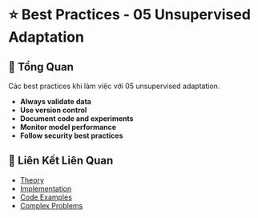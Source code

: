 # ⭐ Best Practices - 05 Unsupervised Adaptation

## 🎯 Tổng Quan

Các best practices khi làm việc với 05 unsupervised adaptation.

- **Always validate data**
- **Use version control**
- **Document code and experiments**
- **Monitor model performance**
- **Follow security best practices**

## 🔗 Liên Kết Liên Quan

- [Theory](./THEORY_05_unsupervised_adaptation.md)
- [Implementation](./IMPLEMENTATION_05_unsupervised_adaptation.md)
- [Code Examples](./CODE_EXAMPLES_05_unsupervised_adaptation.md)
- [Complex Problems](./COMPLEX_PROBLEMS.md)
